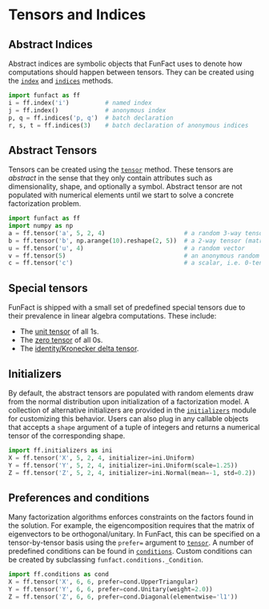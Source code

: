 # Tensors and Indices

## Abstract Indices

Abstract indices are symbolic objects that FunFact uses to denote how
computations should happen between tensors. They can be created using the
[`index`](../../../api/index_) and [`indices`](../../../api/indices)
methods.

``` py title="Examples"
import funfact as ff
i = ff.index('i')          # named index
j = ff.index()             # anonymous index
p, q = ff.indices('p, q')  # batch declaration
r, s, t = ff.indices(3)    # batch declaration of anonymous indices
```

## Abstract Tensors

Tensors can be created using the [`tensor`](../../../api/tensor) method.
These tensors are *abstract* in the sense that they only contain attributes
such as dimensionality, shape, and optionally a symbol.
Abstract tensor are not populated with numerical elements until we start to
solve a concrete factorization problem.

``` py title="Examples"
import funfact as ff
import numpy as np
a = ff.tensor('a', 5, 2, 4)                      # a random 3-way tensor
b = ff.tensor('b', np.arange(10).reshape(2, 5))  # a 2-way tensor (matrix)
u = ff.tensor('u', 4)                            # a random vector
v = ff.tensor(5)                                 # an anonymous random vector
c = ff.tensor('c')                               # a scalar, i.e. 0-tensor
```

## Special tensors

FunFact is shipped with a small set of predefined special tensors due to their
prevalence in linear algebra computations. These include:

- The [unit tensor](../../../api/ones) of all 1s.
- The [zero tensor](../../../api/zeros) of all 0s.
- The [identity/Kronecker delta tensor](../../../api/eye). 

## Initializers

By default, the abstract tensors are populated with random elements draw
from the normal distribution upon initialization of a factorization model. A
collection of alternative initializers are provided in the
[`initializers`](../../../api/initializers) module for customizing this behavior.
Users can also plug in any callable objects that accepts a `shape`
argument of a tuple of integers and returns a numerical tensor of the
corresponding shape.

``` py title="Examples"
import ff.initializers as ini
X = ff.tensor('X', 5, 2, 4, initializer=ini.Uniform)
Y = ff.tensor('Y', 5, 2, 4, initializer=ini.Uniform(scale=1.25))
Z = ff.tensor('Z', 5, 2, 4, initializer=ini.Normal(mean=-1, std=0.2))
```

## Preferences and conditions

Many factorization algorithms enforces constraints on the factors found in the solution.
For example, the eigencomposition requires that the matrix of eigenvectors to be
orthogonal/unitary. In FunFact, this can be specified on a tensor-by-tensor basis
using the `prefer=` argument to [`tensor`](../../../api/tensor). A number of
predefined conditions can be found in [`conditions`](../../../api/conditions).
Custom conditions can be created by subclassing `funfact.conditions._Condition`.

``` py title="Examples"
import ff.conditions as cond
X = ff.tensor('X', 6, 6, prefer=cond.UpperTriangular)
Y = ff.tensor('Y', 6, 6, prefer=cond.Unitary(weight=2.0))
Z = ff.tensor('Z', 6, 6, prefer=cond.Diagonal(elementwise='l1'))
```
